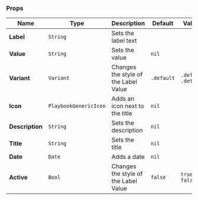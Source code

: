 ### Props
| Name | Type | Description | Default | Values |
| --- | ----------- | --------- | --------- | --------- |
| **Label** | `String` | Sets the label text |  |  |
| **Value** | `String` | Sets the value | `nil` |  |
| **Variant** | `Variant` | Changes the style of the Label Value  | `.default` | `.default` `.details` |
| **Icon** | `PlaybookGenericIcon` | Adds an icon next to the title | `nil` |  |
| **Description** | `String` | Sets the description | `nil` |  |
| **Title** | `String` | Sets the title | `nil` |  |
| **Date** | `Date` | Adds a date | `nil` |  |
| **Active** | `Bool` | Changes the style of the Label Value | `false` | `true` `false` |